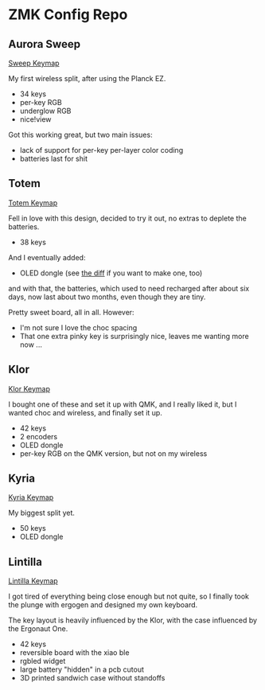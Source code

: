 # ZMK Config Repo

## Aurora Sweep

[Sweep Keymap](images/splitkb_aurora_sweep.svg)

My first wireless split, after using the Planck EZ.

- 34 keys
- per-key RGB
- underglow RGB
- nice!view

Got this working great, but two main issues:

- lack of support for per-key per-layer color coding
- batteries last for shit

## Totem

[Totem Keymap](config/totem.keymap)

Fell in love with this design, decided to try it out, no extras to deplete the batteries.

- 38 keys

And I eventually added:

- OLED dongle (see [the diff](https://github.com/ctranstrum/zmk-config/compare/13bcedf..36b5014) if you want to make one, too)

and with that, the batteries, which used to need recharged after about six days, now last about two months, even though they are tiny.

Pretty sweet board, all in all. However:

- I'm not sure I love the choc spacing
- That one extra pinky key is surprisingly nice, leaves me wanting more now ...

## Klor

[Klor Keymap](images/klor.svg)

I bought one of these and set it up with QMK, and I really liked it, but I wanted choc and wireless, and finally set it up.

- 42 keys
- 2 encoders
- OLED dongle
- per-key RGB on the QMK version, but not on my wireless

## Kyria

[Kyria Keymap](config/trikyria.keymap)

My biggest split yet.

- 50 keys
- OLED dongle

## Lintilla

[Lintilla Keymap](images/lintilla.svg)

I got tired of everything being close enough but not quite, so I finally took the plunge with ergogen and designed my own keyboard.

The key layout is heavily influenced by the Klor, with the case influenced by the Ergonaut One.

- 42 keys
- reversible board with the xiao ble
- rgbled widget
- large battery "hidden" in a pcb cutout
- 3D printed sandwich case without standoffs
